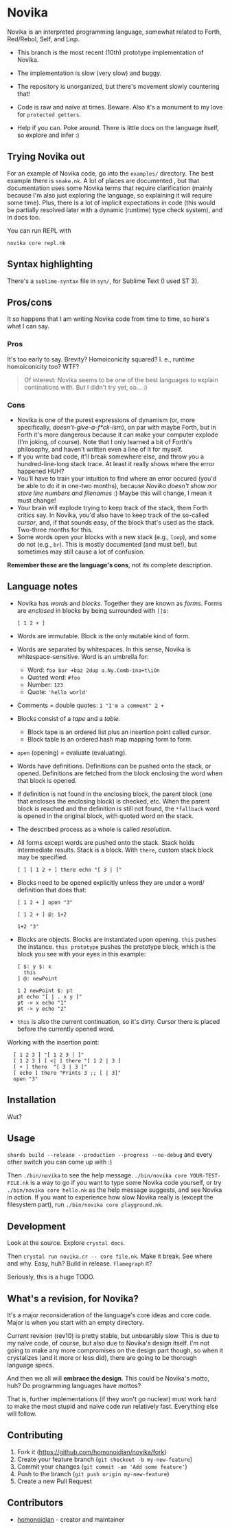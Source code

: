 # Novika

Novika is an interpreted programming language, somewhat related to
Forth, Red/Rebol, Self, and Lisp.

* This branch is the most recent (10th) prototype implementation of Novika.

* The implementation is slow (very slow) and buggy.

* The repository is unorganized, but there's movement slowly countering that!

* Code is raw and naïve at times. Beware. Also it's a monument to
  my love for `protected getters`.

* Help if you can. Poke around. There is little docs on the language
  itself, so explore and infer :)

## Trying Novika out

For an example of Novika code, go into the `examples/` directory. The
best example there is `snake.nk`. A lot of places are documented , but
that documentation uses some Novika terms that require clarification
(mainly because I'm also just exploring the language, so explaining it
will require some time). Plus, there is a lot of implicit expectations
in code (this would be partially resolved later with a dynamic (runtime)
type check system), and in docs too.

You can run REPL with

    novika core repl.nk

## Syntax highlighting

There's a `sublime-syntax` file in `syn/`, for Sublime Text (I used ST 3).

## Pros/cons

It so happens that I am writing Novika code from time to time,
so here's what I can say.

### Pros

It's too early to say. Brevity? Homoiconicity squared? I. e.,
runtime homoiconicity too? WTF?

> Of interest: Novika seems to be one of the best languages to
> explain continations with. But I didn't try yet, so... :)

### Cons

* Novika is one of the purest expressions of dynamism (or, more
 specifically, *doesn't-give-a-f\*ck-ism*), on par with maybe
 Forth, but in Forth it's more dangerous because it can make
 your computer explode (I'm joking, of course). Note that I only
 learned a bit of Forth's philosophy, and haven't written even
 a line of it for myself.
* If you write bad code, it'll break somewhere else, and throw
 you a hundred-line-long stack trace. At least it really shows
 where the error happened HUH?
* You'll have to train your intuition to find where an error occured
  (you'd be able to do it in one-two months), because *Novika doesn't
  show nor store line numbers and filenames*
  :) Maybe this will change, I mean it must change!
* Your brain will explode trying to keep track of the stack, them
  Forth critics say. In Novika, you'd also have to keep track of
  the so-called *cursor*, and, if that sounds easy, of the block
  that's used as the stack. Two-three months for this.
* Some words open your blocks with a new stack (e.g., `loop`),
  and some do not (e.g., `br`). This is mostly documented (and
  must be!), but sometimes may still cause a lot of confusion.

**Remember these are the language's cons**, not its complete
description.

## Language notes

* Novika has *words* and *blocks*. Together they are known as *forms*.
Forms are *enclosed* in blocks by being surrounded with `[]`s:

  ```novika
  [ 1 2 + ]
  ```

* Words are immutable. Block is the only mutable kind of form.

* Words are separated by whitespaces. In this sense, Novika is
  whitespace-sensitive. Word is an umbrella for:
  * Word: `foo bar +baz 2dup a.Ny.Comb-ina+t\iOn`
  * Quoted word: `#foo`
  * Number: `123`
  * Quote: `'hello world'`

* Comments = double quotes: `1 "I'm a comment" 2 +`

* Blocks consist of a *tape* and a *table*.
  * Block tape is an ordered list plus an insertion point called *cursor*.
  * Block table is an ordered hash map mapping form to form.

* `open` (opening) = evaluate (evaluating).

* Words have definitions. Definitions can be pushed onto the stack, or
  opened. Definitions are fetched from the block enclosing the word when
  that block is opened.

* If definition is not found in the enclosing block, the parent block
  (one that encloses the enclosing block) is checked, etc. When the
  parent block is reached and the definition is still not found, the
  `*fallback` word is opened in the original block, with quoted word
  on the stack.

* The described process as a whole is called *resolution*.

* All forms except words are pushed onto the stack. Stack holds
  intermediate results. Stack is a block. With `there`, custom
  stack block may be specified.

    ```novika
    [ ] [ 1 2 + ] there echo "[ 3 | ]"
    ```

* Blocks need to be opened explicitly unless they are under a word/
  definition that does that:

    ```novika
    [ 1 2 + ] open "3"

    [ 1 2 + ] @: 1+2

    1+2 "3"
    ```

* Blocks are objects. Blocks are instantiated upon opening. `this`
  pushes the instance. `this prototype` pushes the prototype block,
  which is the block you see with your eyes in this example:

  ```novika
  [ $: y $: x
    this
  ] @: newPoint

  1 2 newPoint $: pt
  pt echo "[ | . x y ]"
  pt -> x echo "1"
  pt -> y echo "2"
  ```

* `this` is also the current continuation, so it's dirty. Cursor
  there is placed before the currently opened word.

Working with the insertion point:

```novika
  [ 1 2 3 ] "[ 1 2 3 | ]"
  [ 1 2 3 ] [ <| ] there "[ 1 2 | 3 ]
  [ + ] there  "[ 3 | 3 ]"
  [ echo ] there "Prints 3 ;; [ | 3]"
  open "3"
```

## Installation

Wut?

## Usage

`shards build --release --production --progress --no-debug` and
every other switch you can come up with :)

Then `./bin/novika` to see the help message. `./bin/novika core YOUR-TEST-FILE.nk`
is a way to go if you want to type some Novika code yourself,
or try `./bin/novika core hello.nk` as the help message suggests, and
see Novika in action. If you want to experience how slow Novika
really is (except the filesystem part), run `./bin/novika core playground.nk`.

## Development

Look at the source. Explore `crystal docs`.

Then `crystal run novika.cr -- core file.nk`. Make it break. See
where and why. Easy, huh? Build in release. `flamegraph` it?

Seriously, this is a huge TODO.

## What's a revision, for Novika?

It's a major reconsideration of the language's core ideas and core
code. Major is when you start with an empty directory.

Current revision (rev10) is pretty stable, but unbearably slow. This
is due to my naïve code, of course, but also due to Novika's design
itself. I'm not going to make any more compromises on the design
part though, so when it crystalizes (and it more or less did), there
are going to be thorough language specs.

And then we all will **embrace the design**. This could be Novika's
motto, huh? Do programming languages have mottos?

That is, further implementations (if they won't go nuclear) must
work hard to make the most stupid and naive code run relatively
fast. Everything else will follow.

## Contributing

1. Fork it (<https://github.com/homonoidian/novika/fork>)
2. Create your feature branch (`git checkout -b my-new-feature`)
3. Commit your changes (`git commit -am 'Add some feature'`)
4. Push to the branch (`git push origin my-new-feature`)
5. Create a new Pull Request

## Contributors

* [homonoidian](https://github.com/homonoidian) - creator and maintainer
